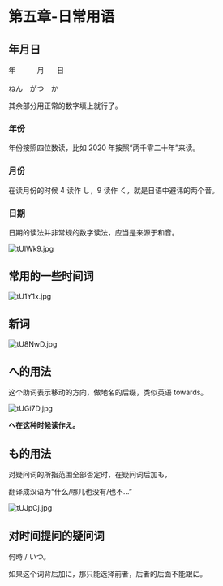 # 第五章-日常用语
## 年月日
<pre>年     月   日

ねん　がつ　か</pre>

其余部分用正常的数字填上就行了。
### 年份
年份按照四位数读，比如 2020 年按照“两千零二十年”来读。
### 月份
在读月份的时候 4 读作 し，9 读作 く，就是日语中避讳的两个音。
### 日期
日期的读法并非常规的数字读法，应当是来源于和音。

![tUlWk9.jpg](https://s1.ax1x.com/2020/06/03/tUlWk9.jpg)
## 常用的一些时间词
![tU1Y1x.jpg](https://s1.ax1x.com/2020/06/03/tU1Y1x.jpg)
## 新词
![tU8NwD.jpg](https://s1.ax1x.com/2020/06/03/tU8NwD.jpg)
## へ的用法
这个助词表示移动的方向，做地名的后缀，类似英语 towards。

![tUGi7D.jpg](https://s1.ax1x.com/2020/06/03/tUGi7D.jpg)

**へ在这种时候读作え。**
## も的用法
对疑问词的所指范围全部否定时，在疑问词后加も，

翻译成汉语为“什么/哪儿也没有/也不...”

![tUJpCj.jpg](https://s1.ax1x.com/2020/06/03/tUJpCj.jpg)
## 对时间提问的疑问词
何時 / いつ。

如果这个词背后加に，那只能选择前者，后者的后面不能跟に。
